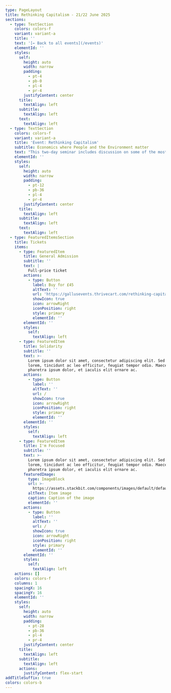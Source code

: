 ```yaml
---
type: PageLayout
title: Rethinking Capitalism - 21/22 June 2025
sections:
  - type: TextSection
    colors: colors-f
    variant: variant-a
    title: ''
    text: '[← Back to all events](/events)'
    elementId: ''
    styles:
      self:
        height: auto
        width: narrow
        padding:
          - pt-4
          - pb-0
          - pl-4
          - pr-4
        justifyContent: center
      title:
        textAlign: left
      subtitle:
        textAlign: left
      text:
        textAlign: left
  - type: TextSection
    colors: colors-f
    variant: variant-a
    title: 'Event: Rethinking Capitalism'
    subtitle: Economics where People and the Environment matter
    text: "This two-day seminar includes discussion on some of the most pressing economic issues facing the world\_today.\n\nTopics include inequality, insecurity, climate change, the national budget and a campaign for a fairer and more sustainable economy, drawn from modern monetary theory and ecological economics.\n\n**Dates:** 21-22 June, 2025\n\n**Location:** Auditorium DP01, [Ark Burlington Danes Academy](https://maps.app.goo.gl/TvTxbZLzgut2KsK26), Du Cane Road, White City, London, W12 0TN\n\n**Course outline:** Adapted from a university economics subject, the course is divided into ten units, most\_of which feature a 20-30 minute introduction, a 10-15 minute video and at least 20 minutes of small-group discussion.\_The timetable is subject to minor changes, but this will give some idea of the scope of the course.\n\n**Facilitator:** [Associate Professor\_Steven Hail](https://www.linkedin.com/in/steven-hail-27b7b910), Lecturer at Torrens University Australia and Economist at Modern Money Lab.\n\n###### *DAY ONE*\n\n10:00-10:10 Welcome, housekeeping\n\n10:10-11:30\_Part One: Rethinking Value\n\n11.30-12:00 Morning Tea\n\n12:00-1:00\_Part Two:\_Ecological Economics and the Doughnut\n\n1:00-2:00 Lunch\n\n2:00-3:00\_Part Three:\_The Deficit Myth\n\n3:00-3.30 Afternoon Tea\n\n3:30-4.30\_Part Four: Income\_Inequality and Well-Being\n\nEvening Social\n\n###### *DAY TWO*\n\n10:00-11.00\_Part Five:\_An Economics Fit for Humans\n\n11:00-11:30 Morning Tea\n\n11.30-12:30\_Part Six: Rethinking Trade and Development\n\n12:30-1:30 Lunch\n\n1:30-2:30\_Part Seven: A National Job Guarantee\n\n2:30-3:00 Afternoon Tea\n\n3:00-4:00\_Part Eight: Freeing the State from Capture\n\n4.00-4:30\_Part Nine: Conclusion - Planting a Tree\n"
    elementId: ''
    styles:
      self:
        height: auto
        width: narrow
        padding:
          - pt-12
          - pb-36
          - pl-4
          - pr-4
        justifyContent: center
      title:
        textAlign: left
      subtitle:
        textAlign: left
      text:
        textAlign: left
  - type: FeaturedItemsSection
    title: Tickets
    items:
      - type: FeaturedItem
        title: General Admission
        subtitle: ''
        text: |
          Full-price ticket
        actions:
          - type: Button
            label: Buy for £45
            altText: ''
            url: 'https://gallusevents.thrivecart.com/rethinking-capitalism'
            showIcon: true
            icon: arrowRight
            iconPosition: right
            style: primary
            elementId: ''
        elementId: ''
        styles:
          self:
            textAlign: left
      - type: FeaturedItem
        title: Solidarity
        subtitle: ''
        text: >-
          Lorem ipsum dolor sit amet, consectetur adipiscing elit. Sed ante
          lorem, tincidunt ac leo efficitur, feugiat tempor odio. Maecenas
          pharetra ipsum dolor, et iaculis elit ornare ac.
        actions:
          - type: Button
            label: ''
            altText: ''
            url: /
            showIcon: true
            icon: arrowRight
            iconPosition: right
            style: primary
            elementId: ''
        elementId: ''
        styles:
          self:
            textAlign: left
      - type: FeaturedItem
        title: I'm Focused
        subtitle: ''
        text: >-
          Lorem ipsum dolor sit amet, consectetur adipiscing elit. Sed ante
          lorem, tincidunt ac leo efficitur, feugiat tempor odio. Maecenas
          pharetra ipsum dolor, et iaculis elit ornare ac.
        featuredImage:
          type: ImageBlock
          url: >-
            https://assets.stackbit.com/components/images/default/default-image.png
          altText: Item image
          caption: Caption of the image
          elementId: ''
        actions:
          - type: Button
            label: ''
            altText: ''
            url: /
            showIcon: true
            icon: arrowRight
            iconPosition: right
            style: primary
            elementId: ''
        elementId: ''
        styles:
          self:
            textAlign: left
    actions: []
    colors: colors-f
    columns: 1
    spacingX: 16
    spacingY: 16
    elementId: ''
    styles:
      self:
        height: auto
        width: narrow
        padding:
          - pt-28
          - pb-36
          - pl-4
          - pr-4
        justifyContent: center
      title:
        textAlign: left
      subtitle:
        textAlign: left
      actions:
        justifyContent: flex-start
addTitleSuffix: true
colors: colors-b
---
```

